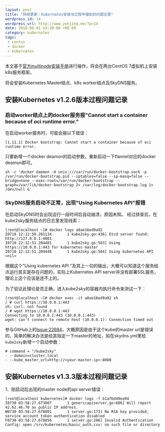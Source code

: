 ```yaml
--- 
layout: post
title: "持续更新：Kubernates安装与过程中碰到的问题记录"
wordpress_id: 14
wordpress_url: http://www.yunjing.me/?p=14
date: 2016-06-01 14:28:00 +08:00
category: kubernates
tags: 
 - centos
 - docker
 - kubernates
---
```


本文基于[官方multinode安装手册](http://kubernetes.io/docs/getting-started-guides/docker-multinode/master/)进行操作，将会在两台CentOS 7虚拟机上安装k8s服务框架。

将会安装Kubernetes Master结点、k8s worker结点及SkyDNS服务。

## 安装Kubernetes v1.2.6版本过程问题记录

### 启动worker结点上的docker服务报"Cannot start a container because of oci runtime error."

在启动worker服务时，可能会报以下错误：

```
[1.11.1] Docker bootstrap: Cannot start a container because of oci runtime error.
```

只要新增一个docker deamon的启动参数，重新启动一下flannel对应的docker deamon即可。

```
sh -c 'docker daemon -H unix:///var/run/docker-bootstrap.sock -p /var/run/docker-bootstrap.pid --iptables=false --ip-masq=false --bridge=none --exec-root=/var/run/docker-bootstrap --graph=/var/lib/docker-bootstrap 2> /var/log/docker-bootstrap.log 1> /dev/null &'
```

### SkyDNS服务启动不正常，出现"Using Kubernetes API<nil>"报错
在启动SkyDNS时会出现运行一段时间后自动崩溃，原因未知。
经过排查后，在kube2sky服务结点的日志里发现线索：

```
[root@localhost ~]# docker logs a8ae16ed9a92
I0718 12:12:50.201134       1 kube2sky.go:436] Etcd server found: http://127.0.0.1:4001
I0718 12:12:51.204401       1 kube2sky.go:503] Using https://10.0.0.1:443 for kubernetes master
I0718 12:12:51.204446       1 kube2sky.go:504] Using kubernetes API <nil>
```

根据这个"Using kubernetes API <nil>"及其上一句的输出，大概可以知道这个服务结点运行其实是存在问题的，实际上Kubernetes API server并没有部署SSL服务，理论上这个应该是连不上的。

为了验证此理论是否正确，进入kube2sky的容器内执行命令来测试一下：

```
[root@localhost ~]# docker exec -it a8ae16ed9a92 sh
/ # curl https://10.0.0.1:443
sh: curl: not found
/ # wget https://10.0.0.1:443
Connecting to 10.0.0.1:443 (10.0.0.1:443)
wget: can't connect to remote host (10.0.0.1): Connection timed out
```

参与GitHub上的[Issue:22684](https://github.com/docker/docker/issues/22684)，大概原因是由于这个kube的master url是错误的，简单的解决办法是给其指定一下master的地址，如在skydns.yml里给`kube2sky`新增一个启动参数：

```
# command = "/kube2sky"
- --domain=cluster.local
- --kube_master_url=http://<your-master-ip>:8080
```

## 安装Kubernetes v1.3.3版本过程问题记录

1、刚启动后出现的master node的api server错误：

```
[root@localhost kubernetes]# docker logs -f b1afbd49ea94
I0730 03:58:27.673007       1 genericapiserver.go:606] Will report 42.62.46.70 as public IP address.
W0730 03:58:27.678801       1 server.go:173] No RSA key provided, service account token authentication disabled
F0730 03:58:27.678856       1 server.go:206] Invalid Authentication Config: open /srv/kubernetes/basic_auth.csv: no such file or directory
```

